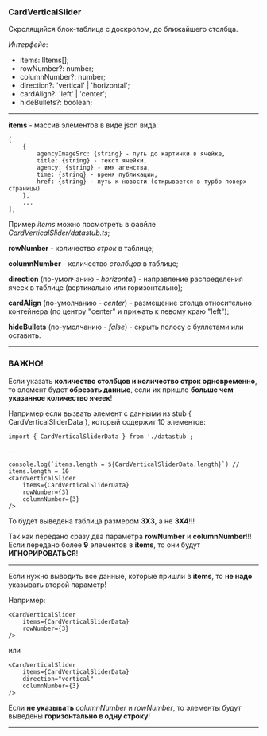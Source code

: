 ### **CardVerticalSlider**

Скролящийся блок-таблица с доскролом, до ближайшего столбца.

*Интерфейс*:
 - items: IItems[];
 - rowNumber?: number;
 - columnNumber?: number;
 - direction?: 'vertical' | 'horizontal';
 - cardAlign?: 'left' | 'center';
 - hideBullets?: boolean;

---
**items** - массив элементов в виде json вида:
```
[
    {
        agencyImageSrc: {string} - путь до картинки в ячейке,
        title: {string} - текст ячейки,
        agency: {string} - имя агенства,
        time: {string} - время публикации,
        href: {string} - путь к новости (открывается в турбо поверх страницы)
    },
    ...
];
```

Пример *items* можно посмотреть в фавйле *CardVerticalSlider/datastub.ts*;

**rowNumber** - количество *строк* в таблице;

**columnNumber** - количество *столбцов* в таблице;

**direction** (по-умолчанию - *horizontal*) - направление распределения ячеек в таблице
    (вертикально или горизонтально);

**cardAlign** (по-умолчанию - *center*) - размещение столца относительно контейнера
    (по центру "center" и прижать к левому краю "left");

**hideBullets** (по-умолчанию - *false*) - скрыть полосу с буллетами или оставить.

---
### **ВАЖНО!**

Если указать **количество столбцов и количество строк одновременно**, то элемент будет **обрезать
данные**, если их пришло **больше чем указанное количество ячеек**!

Например если вызвать элемент с данными из stub { CardVerticalSliderData }, который содержит 10 элементов:
```
import { CardVerticalSliderData } from './datastub';

...

console.log(`items.length = ${CardVerticalSliderData.length}`) // items.length = 10
<CardVerticalSlider
    items={CardVerticalSliderData}
    rowNumber={3}
    columnNumber={3}
/>
```

То будет выведена таблица размером **3Х3**, а не **3Х4**!!!

Так как передано сразу два параметра
**rowNumber** и **columnNumber**!!!
Если передано более **9** элементов в **items**, то они будут **ИГНОРИРОВАТЬСЯ**!

---

Если нужно выводить все данные, которые пришли в **items**, то **не надо** указывать второй параметр!

Например:
```
<CardVerticalSlider
    items={CardVerticalSliderData}
    rowNumber={3}
/>
```

или

```
<CardVerticalSlider
    items={CardVerticalSliderData}
    direction="vertical"
    columnNumber={3}
/>
```

Если **не указывать** *columnNumber* и *rowNumber*, то элементы будут выведены **горизонтально в одну строку**!

---



